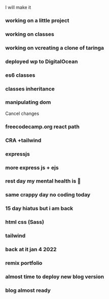 I will make it

### working on a little project

### working on classes

### working on vcreating a clone of taringa

### deployed wp to DigitalOcean

### es6 classes

### classes inheritance

### manipulating dom
Cancel changes
### freecodecamp.org react path

### CRA +tailwind

### expressjs

### more express js + ejs

### rest day my mental health is 💩 

### same crappy day no coding today

### 15 day hiatus but i am back

### html css (Sass)

### tailwind


### back at it jan 4 2022

### remix portfolio

### almost time to deploy new blog version

### blog almost ready
